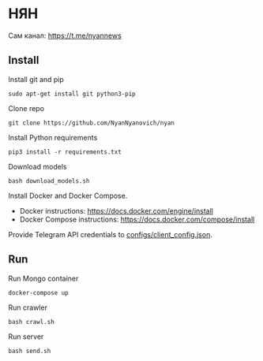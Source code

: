 # НЯН

Сам канал: https://t.me/nyannews

## Install

Install git and pip
```
sudo apt-get install git python3-pip
```

Clone repo
```
git clone https://github.com/NyanNyanovich/nyan
```

Install Python requirements
```
pip3 install -r requirements.txt
```

Download models
```
bash download_models.sh
```

Install Docker and Docker Compose.
* Docker instructions: https://docs.docker.com/engine/install
* Docker Compose instructions: https://docs.docker.com/compose/install

Provide Telegram API credentials to [configs/client_config.json](https://github.com/NyanNyanovich/nyan/blob/main/configs/client_config.json).

## Run

Run Mongo container
```
docker-compose up
```

Run crawler
```
bash crawl.sh
```

Run server
```
bash send.sh
```
